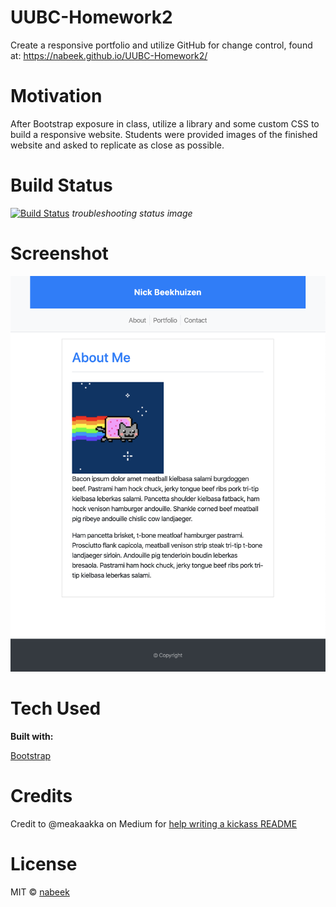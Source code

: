 # UUBC-Homework2

Create a responsive portfolio and utilize GitHub for change control, found at: https://nabeek.github.io/UUBC-Homework2/

# Motivation

After Bootstrap exposure in class, utilize a library and some custom CSS to build a responsive website. Students were provided images of the finished website and asked to replicate as close as possible.

# Build Status

[![Build Status](https://travis-ci.com/nabeek/UUBC-Homework2.svg?branch=master)](https://travis-ci.com/nabeek/UUBC-Homework2) *troubleshooting status image*

# Screenshot
![A webpage screenshot](https://github.com/nabeek/UUBC-Homework2/blob/master/assets/Screen%20Shot.png)

# Tech Used

**Built with:**

[Bootstrap](https://getbootstrap.com)

# Credits

Credit to @meakaakka on Medium for [help writing a kickass README](https://medium.com/@meakaakka/a-beginners-guide-to-writing-a-kickass-readme-7ac01da88ab3)

# License

MIT © [nabeek](https://github.com/nabeek)
